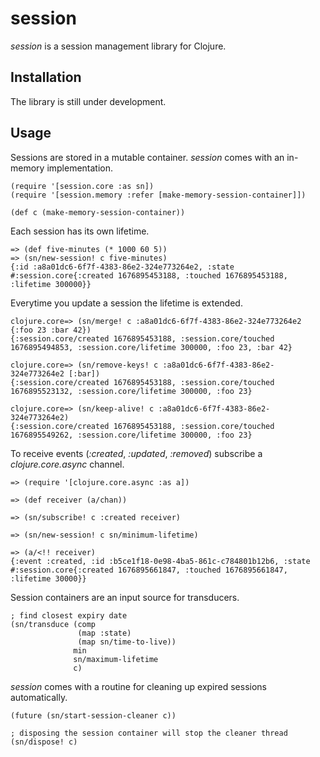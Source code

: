 # session

*session* is a session management library for Clojure.

## Installation

The library is still under development.

## Usage

Sessions are stored in a mutable container. *session* comes with an in-memory implementation.

```
(require '[session.core :as sn])
(require '[session.memory :refer [make-memory-session-container]])

(def c (make-memory-session-container))
```

Each session has its own lifetime.

```
=> (def five-minutes (* 1000 60 5))
=> (sn/new-session! c five-minutes)
{:id :a8a01dc6-6f7f-4383-86e2-324e773264e2, :state #:session.core{:created 1676895453188, :touched 1676895453188, :lifetime 300000}}
```

Everytime you update a session the lifetime is extended.

```
clojure.core=> (sn/merge! c :a8a01dc6-6f7f-4383-86e2-324e773264e2 {:foo 23 :bar 42})
{:session.core/created 1676895453188, :session.core/touched 1676895494853, :session.core/lifetime 300000, :foo 23, :bar 42}

clojure.core=> (sn/remove-keys! c :a8a01dc6-6f7f-4383-86e2-324e773264e2 [:bar])
{:session.core/created 1676895453188, :session.core/touched 1676895523132, :session.core/lifetime 300000, :foo 23}

clojure.core=> (sn/keep-alive! c :a8a01dc6-6f7f-4383-86e2-324e773264e2)
{:session.core/created 1676895453188, :session.core/touched 1676895549262, :session.core/lifetime 300000, :foo 23}
```

To receive events (*:created*, *:updated*, *:removed*) subscribe a *clojure.core.async* channel.

```
=> (require '[clojure.core.async :as a])

=> (def receiver (a/chan))

=> (sn/subscribe! c :created receiver)

=> (sn/new-session! c sn/minimum-lifetime)

=> (a/<!! receiver)
{:event :created, :id :b5ce1f18-0e98-4ba5-861c-c784801b12b6, :state #:session.core{:created 1676895661847, :touched 1676895661847, :lifetime 30000}}
```

Session containers are an input source for transducers.

```
; find closest expiry date
(sn/transduce (comp
               (map :state)
               (map sn/time-to-live))
              min
              sn/maximum-lifetime
              c)
```

*session* comes with a routine for cleaning up expired sessions automatically.

```
(future (sn/start-session-cleaner c))

; disposing the session container will stop the cleaner thread
(sn/dispose! c)
```